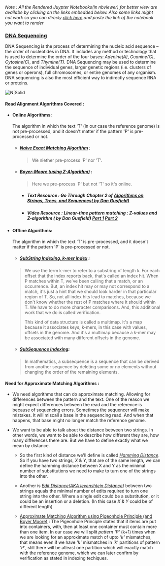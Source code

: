_Note : All the Rendered Juypter Notebooks(in nbviewer) for better view are availabe by clicking on the links embedded below. Also some links might not work so you can direcly [click here](https://nbviewer.jupyter.org/) and paste the link of the notebook you want to render_


### [DNA Sequencing](https://nbviewer.jupyter.org/github/visheshsinha/DNA_Sequencing/blob/master/DNA_Sequencing.ipynb?flush_cache=flase) 

DNA Sequencing is the process of determining the nucleic acid sequence – the order of nucleotides in DNA. It includes any method or technology that is used to determine the order of the four bases: _Adenine(A)_, _Guanine(G)_, _Cytosine(C)_, and _Thymine(T)_.
DNA Sequencing may be used to determine the sequence of individual genes, larger genetic regions (i.e. clusters of genes or operons), full chromosomes, or entire genomes of any organism. DNA sequencing is also the most efficient way to indirectly sequence RNA or proteins.

![N|Solid](https://www.jax.org/-/media/jaxweb/images/news-and-insights/blog/bridging-the-gaps.jpg?la=en&hash=4581A21A2B4E7FD89D8DA9501EA65C6B3EA8F28E)

#### Read Alignment Algorithms Covered : 
- #### Online Algorithms: 
    The algorithm in which the text 'T' (in our case the reference genome) is not pre-processed, and it doesn't matter if the pattern 'P' is pre-processed or not.
    - ##### [Naive Exact Matching Algorithm](https://github.com/visheshsinha/DNA_Sequencing/blob/master/naive_algo.py) : 
         >We niether pre-process 'P' nor 'T'.
    - ##### [Boyer-Moore (using Z-Algorithm)](https://nbviewer.jupyter.org/github/visheshsinha/DNA_Sequencing/blob/master/Boyer's_Moore_Pattern_Matching.ipynb?flush_cache=true) :
         >Here we pre-process 'P' but not 'T' so it's online.
        
        - ##### Text Resource : Go Through Chapter 2 of [Algorithms on Strings, Trees, and Sequences( by Dan Gusfield)](https://doi.org/10.1017/CBO9780511574931)
        - ##### Video Resource : Linear-time pattern matching : Z-values and Z-algorithm ( by Dan Gusfield) [Part 1](https://youtu.be/MFK0WYeVEag) [Part 2](https://youtu.be/NVJ_ELSbbew)

- #### Offline Algorithms: 
    The algorithm in which the text 'T' is  pre-processed, and it doesn't matter if the pattern 'P' is pre-processed or not.

    - ##### [SubString Indexing, k-mer index](https://nbviewer.jupyter.org/github/visheshsinha/DNA_Sequencing/blob/master/Indexing_K-mer.ipynb?flush_cache=flase) : 
    
    > We use the term k-mer to refer to a substring of length k. For each offset that the index reports back, that's called an index hit. When P matches within T, we've been calling that a match, or an occurrence. But, an index hit may or may not correspond to a match, it's just a hint that we should look harder in that particular region of T. So, not all index hits lead to matches, because we don't know whether the rest of P matches where it should within T. We have to do more character comparisons. And, this additional work that we do is called verification.
    >
    > This kind of data structure is called a multimap. It's a map because it associates keys, k-mers, in this case with values, offsets in the genome. And it's a multimap because a k-mer may be associated with many different offsets in the genome.
    
    - ##### [SubSequence Indexing](https://github.com/visheshsinha/DNA_Sequencing/blob/master/subseq_index.py):
    > In mathematics, a subsequence is a sequence that can be derived from another sequence by deleting some or no elements without changing the order of the remaining elements.
            
            
    
#### Need for Approximate Matching Algorithms :

- We need algorithms that can do approximate matching. Allowing for differences between the pattern and the text. One of the reason we might expect differences between the read and the reference is because of sequencing errors. Sometimes the sequencer will make mistakes. It will miscall a base in the sequencing read. And when that happens, that base might no longer match the reference genome.

- We want to be able to talk about the distance between two strings. In other words, we want to be able to describe how different they are, how many differences there are. But we have to define exactly what we mean by distance. 
  - So the first kind of distance we'll define is called [_Hamming Distance_](https://github.com/visheshsinha/DNA_Sequencing/blob/master/hammingDistance.py). So if you have two strings, _X_ & _Y_, that are of the same length, we can define the hamming distance between X and Y as the minimal number of substitutions we need to make to turn one of the strings into the other. 
  - Another is [_Edit Distance(AKA levenshtein Distance)_](https://github.com/visheshsinha/DNA_Sequencing/blob/master/editDistance.py) between two strings equals the minimal number of edits required to turn one string into the other. Where a single edit could be a substitution, or it could be an insertion or a deletion. (In this case _X_ & _Y_ could be of different length)
  
  - [Approximate Matching Algorithm using Pigeonhole Principle (and Boyer Moore)](https://github.com/visheshsinha/DNA_Sequencing/blob/master/approximate_pigeonhole.py) : The Pigeonhole Principle states that if items are put into containers, with, then at least one container must contain more than one item. In our case we will split _pattern 'P'_ (k+1) times when we are looking for an approximate match of upto _'k'_ mismatches, that means even if we have _'k'_ mismatches in _'k'_ partitions of pattern _'P'_, still there will be atleast one partition which will exactly match with the reference genome, which we can later confirm by verification as stated in indexing techiques.
